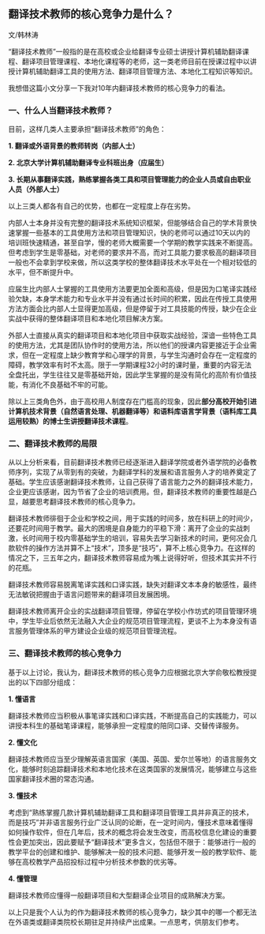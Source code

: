## 翻译技术教师的核心竞争力是什么？


文/韩林涛

“翻译技术教师”一般指的是在高校或企业给翻译专业硕士讲授计算机辅助翻译课程、翻译项目管理课程、本地化课程等的老师，这一类老师目前在授课过程中以讲授计算机辅助翻译工具的使用方法、翻译项目管理方法、本地化工程知识等知识。

我想借这篇小文分享一下我对10年内翻译技术教师的核心竞争力的看法。


### 一、什么人当翻译技术教师？


目前，这样几类人主要承担“翻译技术教师”的角色：

**1. 翻译或外语背景的教师转岗（内部人士）**

**2. 北京大学计算机辅助翻译专业科班出身（应届生）**

**3. 长期从事翻译实践，熟练掌握各类工具和项目管理能力的企业人员或自由职业人员（外部人士）**

以上三类人都各有自己的优势，也都在一定程度上存在劣势。

内部人士本身并没有完整的翻译技术系统知识框架，但能够结合自己的学术背景快速掌握一些基本的工具使用方法和项目管理知识，快的老师可以通过10天以内的培训班快速精通，甚至自学，慢的老师大概需要一个学期的教学实践来不断提高。但考虑到学生是零基础，对老师的要求并不高，而对工具能力要求极高的翻译项目一般也不会拿到学校来做，所以这类学校的整体翻译技术水平处在一个相对较低的水平，但不断提升中。

应届生比内部人士掌握的工具使用方法要更加全面和高级，但是因为口笔译实践经验欠缺，本身学术能力和专业水平并没有通过长时间的积累，因此在传授工具使用方法方面会比内部人士显得更加高级，但是停留于对工具技能的传授，缺少在企业实战中获得的整体翻译项目和本地化项目解决方案。

外部人士直接从真实的翻译项目和本地化项目中获取实战经验，深谙一些特色工具的使用方法，尤其是团队协作时的使用方法，所以他们的授课内容更接近于企业需求，但在一定程度上缺少教育学和心理学的背景，与学生沟通时会存在一定程度的障碍，教学效率有时不太高。限于一学期课程32小时的课时量，重要的内容无法全盘托出，学生往往又是零基础开始，因此学生掌握的是没有简化的高阶有价值技能，有消化不良基础不牢的可能。

除以上三类角色外，由于高校用人制度存在门槛高的现象，因此**部分高校开始引进计算机技术背景（自然语言处理、机器翻译等）和语料库语言学背景（语料库工具运用较熟）的博士生讲授翻译技术课程**。



### 二、翻译技术教师的局限



从以上分析来看，目前翻译技术教师已经逐渐进入翻译学院或者外语学院的必备教师序列，实现了从零到有的突破，为翻译学科的发展和语言服务人才的培养奠定了基础。学生应该感谢翻译技术教师，让自己获得了语言能力之外的翻译技术能力，企业更应该感谢，因为节省了企业的培训费用。但，翻译技术教师的重要性越是凸显，越要思考翻译技术教师的核心竞争力。

翻译技术教师徘徊于企业和学校之间，用于实践的时间多，放在科研上的时间少，还要花时间用于教学。最大的困境是自身能力的平稳下滑：离开了企业的实战刺激，长时间用于校内零基础学生的培训，容易失去学习新技术的时间，更何况会几款软件的操作方法并算不上“技术”，顶多是“技巧”，算不上核心竞争力。在这样的情况之下，三五年之内，翻译技术教师容易成为嘴上说得好听，但技术其实并不行的花瓶。

翻译技术教师容易脱离笔译实践和口译实践，缺失对翻译文本本身的敏感性，最终无法敏锐把握由于语言问题带来的翻译项目发展困境。

翻译技术教师离开企业的实战翻译项目管理，停留在学校小作坊式的项目管理环境中，学生毕业后依然无法融入大企业的规范项目管理流程，更谈不上为本身没有语言服务管理体系的甲方建设企业级的规范项目管理流程。



### 三、翻译技术教师的核心竞争力



基于以上讨论，我认为，翻译技术教师的核心竞争力应根据北京大学俞敬松教授提出的以下四部分组成：

**1. 懂语言**

翻译技术教师应当积极从事笔译实践和口译实践，不断提高自己的实践能力，可以讲授本科生的基础笔译课程，能够承担一定程度的陪同口译、交替传译服务。

**2. 懂文化**

翻译技术教师应当至少理解英语言国家（美国、英国、爱尔兰等地）的语言服务文化，能够时刻追踪翻译技术和本地化技术在这类国家的发展情况，能够建立与这些国家翻译技术圈的常态沟通。

**3. 懂技术**

考虑到“熟练掌握几款计算机辅助翻译工具和翻译项目管理工具并非真正的技术，而是技巧”并非语言服务行业广泛认同的论断，在一定时间内，懂技术意味着懂得如何操作软件，但在几年后，技术的概念将会发生改变，而高校信息化建设的重要性会更加突出，因此要赋予“翻译技术”更多含义，包括但不限于：能够进行一般的教学平台的创建和维护、能够解决一般的技术问题、能够开发一般的教学软件、能够在高校教学产品招投标过程中分析技术参数的优劣等。

**4. 懂管理**

翻译技术教师应懂得一般翻译项目和大型翻译企业项目的成熟解决方案。

以上只是我个人认为的作为翻译技术教师的核心竞争力，缺少其中的哪一个都无法在外语类或翻译类院校长期驻足并持续产出成果。一点思考，供朋友们参考。